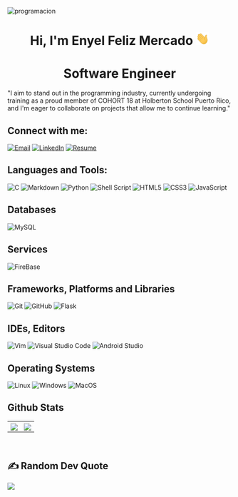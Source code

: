 
![programacion](https://user-images.githubusercontent.com/107734098/222908889-d531ccea-0b3d-4580-a686-18d15b8a7890.jpeg)
<h1 align="center">Hi, I'm Enyel Feliz Mercado <img src="https://raw.githubusercontent.com/ABSphreak/ABSphreak/master/gifs/Hi.gif" width="30"></h1>
<h1 align="center"> Software Engineer</h1>


"I aim to stand out in the programming industry, currently undergoing training as a proud member of COHORT 18 at Holberton School Puerto Rico, and I'm eager to collaborate on projects that allow me to continue learning."
  
<!---
Enyel019/Enyel019 is a ✨ special ✨ repository because its `README.md` (this file) appears on your GitHub profile.
You can click the Preview link to take a look at your changes.
--->

## Connect with me:
[![Email](https://img.shields.io/badge/EMAIL-red?style=for-the-badge)](mailto:enyelfm@gmail.com)
[![LinkedIn](https://img.shields.io/badge/linkedin-%230077B5.svg?style=for-the-badge&logo=linkedin&logoColor=white)](https://www.linkedin.com/in/enyel-feliz-mercado-a3742653/)
[![Resume](https://img.shields.io/badge/RESUME-important?style=for-the-badge)](https://github.com/Enyel019/Enyel019/blob/main/Enyel%20Resume.pdf)

## Languages and Tools:
![C](https://img.shields.io/badge/c-%2300599C.svg?style=for-the-badge&logo=c&logoColor=white)
![Markdown](https://img.shields.io/badge/markdown-%23000000.svg?style=for-the-badge&logo=markdown&logoColor=#000000)
![Python](https://img.shields.io/badge/python-3670A0?style=for-the-badge&logo=python&logoColor=ffdd54)
![Shell Script](https://img.shields.io/badge/shell_script-%23121011.svg?style=for-the-badge&logo=gnu-bash&logoColor=#5391FE)
![HTML5](https://img.shields.io/badge/html5-%23E34F26.svg?style=for-the-badge&logo=html5&logoColor=white)
![CSS3](https://img.shields.io/badge/css3-%231572B6.svg?style=for-the-badge&logo=css3&logoColor=white)
![JavaScript](https://img.shields.io/badge/javascript-%23000000.svg?style=for-the-badge&logo=javascript&logoColor=#F7DF1E)

## Databases
![MySQL](https://img.shields.io/badge/MySql-4479A1?style=for-the-badge&logo=mysql&logoColor=white)

## Services
![FireBase](https://img.shields.io/badge/FireBase-FFCA28?style=for-the-badge&logo=Firebase&logoColor=white)

## Frameworks, Platforms and Libraries
![Git](https://img.shields.io/badge/git-%23F05033.svg?style=for-the-badge&logo=git&logoColor=white)
![GitHub](https://img.shields.io/badge/github-%23121011.svg?style=for-the-badge&logo=github&logoColor=#181717)
![Flask](https://img.shields.io/badge/Flask-000000?style=for-the-badge&logo=flask&logoColor=white)

## IDEs, Editors
![Vim](https://img.shields.io/badge/VIM-%2311AB00.svg?style=for-the-badge&logo=vim&logoColor=white)
![Visual Studio Code](https://img.shields.io/badge/Visual%20Studio%20Code-0078d7.svg?style=for-the-badge&logo=visual-studio-code&logoColor=white)
![Android Studio](https://img.shields.io/badge/Android%20Studio-%23000000.svg?style=for-the-badge&logo=androidstudio&logoColor=#3DDC84)

## Operating Systems
![Linux](https://img.shields.io/badge/Linux-FCC624?style=for-the-badge&logo=linux&logoColor=black)
![Windows](https://img.shields.io/badge/Windows-0078D6?style=for-the-badge&logo=windows&logoColor=white)
![MacOS](https://img.shields.io/badge/MacOS-000000?style=for-the-badge&logo=apple&logoColor=white)

## Github Stats  
<table><tr><td valign="middle" width="50%">
<img src="https://github-readme-stats.vercel.app/api?username=Enyel019&show_icons=true&count_private=true&hide_border=true" align="center" style="width: 100%" />
</td><td valign="middle" width="50%">
<img src="https://github-readme-stats.vercel.app/api/top-langs/?username=Enyel019&hide_border=true&layout=compact" align="center" style="width: 76%" />
</td></tr></table>  
 <br>

 ## ✍️ Random Dev Quote
![](https://quotes-github-readme.vercel.app/api?type=horizontal&theme=radical)

